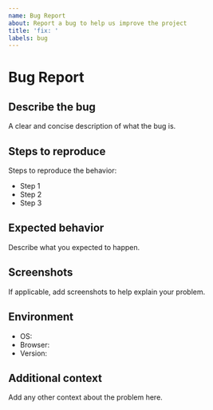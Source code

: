 ```yaml
---
name: Bug Report
about: Report a bug to help us improve the project
title: 'fix: '
labels: bug
---
```


# Bug Report

## Describe the bug
A clear and concise description of what the bug is.

## Steps to reproduce
Steps to reproduce the behavior:
- Step 1
- Step 2
- Step 3

## Expected behavior
Describe what you expected to happen.

## Screenshots
If applicable, add screenshots to help explain your problem.

## Environment
- OS: 
- Browser: 
- Version: 

## Additional context
Add any other context about the problem here.